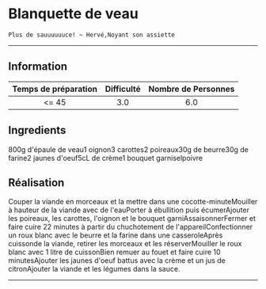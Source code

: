 # Blanquette de veau

`Plus de sauuuuuuce! ~ Hervé,Noyant son assiette`

---

## Information

| Temps de préparation  | Difficulté    | Nombre de Personnes |
|:---------------------:|:-------------:|:-------------------:|
| <= 45            | 3.0  | 6.0        |

## Ingredients

800g d'épaule de veau1 oignon3 carottes2 poireaux30g de beurre30g de farine2 jaunes d'oeuf5cL de crème1 bouquet garniselpoivre

## Réalisation

Couper la viande en morceaux et la mettre dans une cocotte-minuteMouiller à hauteur de la viande avec de l'eauPorter à ébullition puis écumerAjouter les poireaux, les carottes, l'oignon et le bouquet garniAssaisonnerFermer et faire cuire 22 minutes à partir du chuchotement de l'appareilConfectionner un roux blanc avec le beurre et la farine dans une casseroleAprès cuissonde la viande, retirer les morceaux et les réserverMouiller le roux blanc avec 1 litre de cuissonBien remuer au fouet et faire cuire 10 minutesAjouter les jaunes d'oeuf battus avec la crème et un jus de citronAjouter la viande et les légumes dans la sauce.

---


